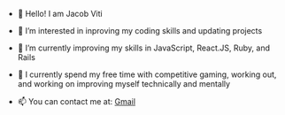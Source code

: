 - 👋 Hello! I am Jacob Viti
- 👀 I’m interested in inproving my coding skills and updating projects
- 🌱 I’m currently improving my skills in JavaScript, React.JS, Ruby, and Rails
- 🧔 I currently spend my free time with competitive gaming, working out, and working on improving myself technically and mentally  

- 📫 You can contact me at:
[Gmail](mailto:thevitij64@gmail.com)

